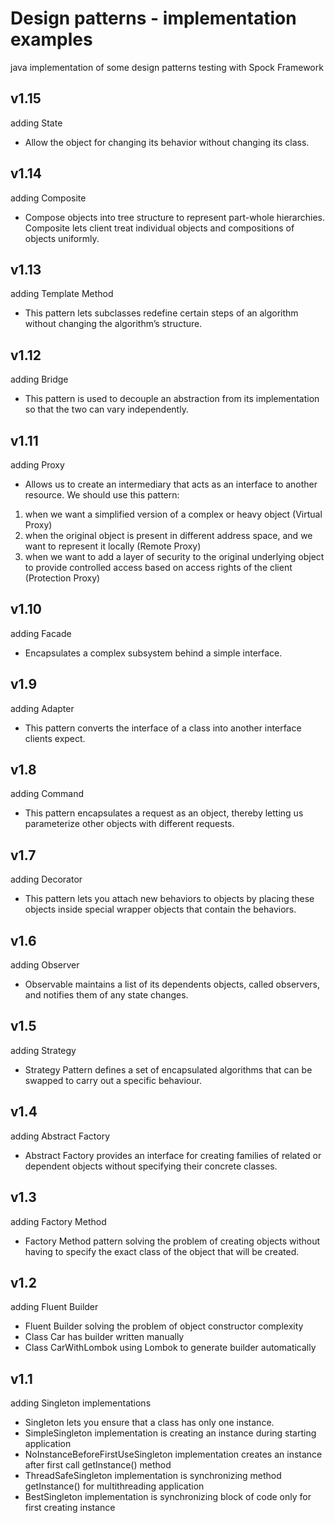 # Design patterns - implementation examples

java implementation of some design patterns
testing with Spock Framework

## v1.15

adding State
* Allow the object for changing its behavior without changing its class.

## v1.14

adding Composite
* Compose objects into tree structure to represent part-whole hierarchies. Composite lets client treat individual objects and compositions of objects uniformly.

## v1.13

adding Template Method
* This pattern lets subclasses redefine certain steps of an algorithm without changing the algorithm’s structure.

## v1.12

adding Bridge
* This pattern is used to decouple an abstraction from its implementation so that the two can vary independently.

## v1.11

adding Proxy
* Allows us to create an intermediary that acts as an interface to another resource. We should use this pattern:
 1. when we want a simplified version of a complex or heavy object (Virtual Proxy) 
 2. when the original object is present in different address space, and we want to represent it locally (Remote Proxy) 
 3. when we want to add a layer of security to the original underlying object to provide controlled access based on access rights of the client (Protection Proxy)

## v1.10

adding Facade
* Encapsulates a complex subsystem behind a simple interface.

## v1.9

adding Adapter
* This pattern converts the interface of a class into another interface clients expect.

## v1.8

adding Command
* This pattern encapsulates a request as an object, thereby letting us parameterize other objects with different requests.

## v1.7

adding Decorator
* This pattern lets you attach new behaviors to objects by placing these objects inside special wrapper objects that contain the behaviors.

## v1.6

adding Observer
* Observable maintains a list of its dependents objects, called observers, and notifies them of any state changes.

## v1.5

adding Strategy
* Strategy Pattern defines a set of encapsulated algorithms that can be swapped to carry out a specific behaviour.

## v1.4

adding Abstract Factory
* Abstract Factory provides an interface for creating families of related or dependent objects without specifying their concrete classes.

## v1.3

adding Factory Method
* Factory Method pattern solving the problem of creating objects without having to specify the exact class of the object that will be created.

## v1.2

adding Fluent Builder
* Fluent Builder solving the problem of object constructor complexity
* Class Car has builder written manually
* Class CarWithLombok using Lombok to generate builder automatically
 
## v1.1 

adding Singleton implementations
* Singleton lets you ensure that a class has only one instance.
* SimpleSingleton implementation is creating an instance during starting application
* NoInstanceBeforeFirstUseSingleton implementation creates an instance after first call getInstance() method
* ThreadSafeSingleton implementation is synchronizing method getInstance() for multithreading application
* BestSingleton implementation is synchronizing block of code only for first creating instance